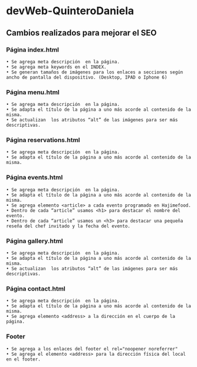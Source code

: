 # devWeb-QuinteroDaniela

## Cambios realizados para mejorar el SEO

### Página index.html
    
    • Se agrega meta descripción  en la página.
    • Se agrega meta keywords en el INDEX.
    • Se generan tamaños de imágenes para los enlaces a secciones según ancho de pantalla del dispositivo. (Desktop, IPAD o Iphone 6)

### Página menu.html
    • Se agrega meta descripción  en la página.
    • Se adapta el título de la página a uno más acorde al contenido de la misma.
    • Se actualizan  los atributos “alt” de las imágenes para ser más descriptivas.
	
### Página reservations.html
    • Se agrega meta descripción  en la página.
    • Se adapta el título de la página a uno más acorde al contenido de la misma.

### Página events.html
    • Se agrega meta descripción  en la página.
    • Se adapta el título de la página a uno más acorde al contenido de la misma.
    • Se agrega elemento <article> a cada evento programado en Hajimefood.
    • Dentro de cada “article” usamos <h1> para destacar el nombre del evento.
    • Dentro de cada “article” usamos un <h3> para destacar una pequeña reseña del chef invitado y la fecha del evento.

### Página gallery.html
    • Se agrega meta descripción  en la página.
    • Se adapta el título de la página a uno más acorde al contenido de la misma.
    • Se actualizan  los atributos “alt” de las imágenes para ser más descriptivas.

### Página contact.html
    • Se agrega meta descripción  en la página.
    • Se adapta el título de la página a uno más acorde al contenido de la misma.
    • Se agrega elemento <address> a la dirección en el cuerpo de la página.

### Footer
    • Se agrega a los enlaces del footer el rel="noopener noreferrer"
    • Se agrega el elemento <address> para la dirección física del local en el footer.


